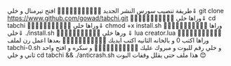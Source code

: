﻿طريقة تنصيب سورس النشر الجديد
🔴➖➖➖➖➖➖➖➖➖🔴
افتح تيرمنال و خلي⇓
git clone https://www.github.com/gowad/tabchi.git
🔴➖➖➖➖➖➖➖➖➖🔴
وراها خلي⇓
cd tabchi
🔴➖➖➖➖➖➖➖➖➖🔴
وراها خلي⇓
chmod +x install.sh
🔴➖➖➖➖➖➖➖➖➖🔴
وراها خلي⇓
./install.sh
🔴➖➖➖➖➖➖➖➖➖🔴
ورها خلي ⇓
lua creator.lua
🔴➖➖➖➖➖➖➖➖➖🔴
وراها اكتب 0 و بالخانه الثانيه اكتب ايديك
🔴➖➖➖➖➖➖➖➖➖🔴
بعدها اعمل رن لملف
tabchi-0.sh
و خلي رقم للبوت و مبروك عليك
🔴➖➖➖➖➖➖➖➖➖🔴
و سكره و افتح واحد ثاني و خلي
cd tabchi && ./anticrash.sh
هذا ملف حتى يقلل وقفات البوت 😊